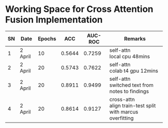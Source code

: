 # Working Space for Cross Attention Fusion Implementation

| SN | Date       | Epochs | ACC    | AUC-ROC | Remarks          |
|----|------------|--------|--------|---------|------------------|
| 1  | 2 April    | 10     | 0.5644 | 0.7259  | self-attn<br>local cpu 48mins |
| 2  | 2 April    | 20     | 0.5743 | 0.7622  | self-attn<br>colab t4 gpu 12mins |
| 3  | 2 April    | 20     | 0.8911 | 0.9499  | self-attn<br>switched text from notes to findings |
| 4  | 2 April    | 20     | 0.8614 | 0.9127  | cross-attn<br>align train-test split with marcus<br>overfitting |